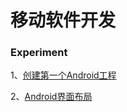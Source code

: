 # 移动软件开发

### Experiment

1、[创建第一个Android工程](https://github.com/eric-ruhu/MobileApp/tree/master/TestApp)

2、[Android界面布局]()